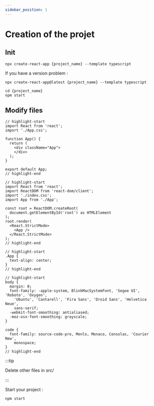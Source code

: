```yaml
---
sidebar_position: 1
---
```


# Creation of the projet

## Init

```
npx create-react-app {project_name} --template typescript
```
If you have a version problem :
```
npx create-react-app@latest {project_name} --template typescript
```

```
cd {project_name}
npm start
```

## Modify files

```text title="app.tsx"
// highlight-start
import React from 'react';
import './App.css';

function App() {
  return (
    <div className="App">
    </div>
  );
}

export default App;
// highlight-end
```

```text title="index.tsx"
// highlight-start
import React from 'react';
import ReactDOM from 'react-dom/client';
import './index.css';
import App from './App';

const root = ReactDOM.createRoot(
  document.getElementById('root') as HTMLElement
);
root.render(
  <React.StrictMode>
    <App />
  </React.StrictMode>
);
// highlight-end
```

```text title="App.css"
// highlight-start
.App {
  text-align: center;
}
// highlight-end
```

```text title="index.css"
// highlight-start
body {
  margin: 0;
  font-family: -apple-system, BlinkMacSystemFont, 'Segoe UI', 'Roboto', 'Oxygen',
    'Ubuntu', 'Cantarell', 'Fira Sans', 'Droid Sans', 'Helvetica Neue',
    sans-serif;
  -webkit-font-smoothing: antialiased;
  -moz-osx-font-smoothing: grayscale;
}

code {
  font-family: source-code-pro, Menlo, Monaco, Consolas, 'Courier New',
    monospace;
}
// highlight-end
```

:::tip

Delete other files in src/

:::

Start your project :
```text
npm start
```
